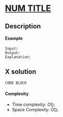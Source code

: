 # [NUM TITLE](https://leetcode.com/problems/)

## Description

#### Example

    Input:
    Output:
    Explanation:

## X solution

```C++
CODE BLOCK
```

#### Complexity

- Time complexity: $O( )$;
- Space Complexity: $O( )$;

